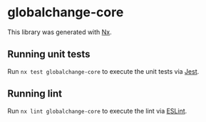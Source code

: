 # globalchange-core

This library was generated with [Nx](https://nx.dev).

## Running unit tests

Run `nx test globalchange-core` to execute the unit tests via [Jest](https://jestjs.io).

## Running lint

Run `nx lint globalchange-core` to execute the lint via [ESLint](https://eslint.org/).
